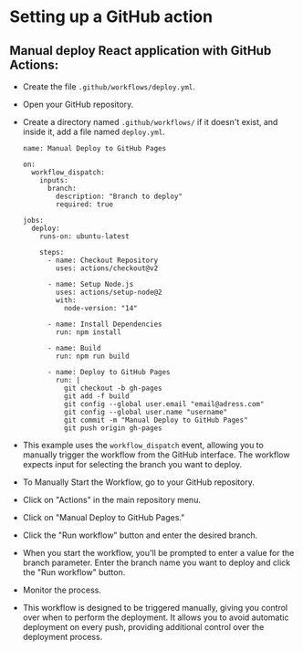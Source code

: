 # Setting up a GitHub action ###

## Manual deploy  React application with GitHub Actions:

* Create the file <code>.github/workflows/deploy.yml</code>.
* Open your GitHub repository.
* Create a directory named <code>.github/workflows/</code> if it doesn't exist, and inside it, add a file named <code>deploy.yml</code>.

      
      name: Manual Deploy to GitHub Pages

      on:
        workflow_dispatch:
          inputs:
            branch:
              description: "Branch to deploy"
              required: true

      jobs:
        deploy:
          runs-on: ubuntu-latest

          steps:
            - name: Checkout Repository
              uses: actions/checkout@v2

            - name: Setup Node.js
              uses: actions/setup-node@2
              with:
                node-version: "14"

            - name: Install Dependencies
              run: npm install

            - name: Build
              run: npm run build

            - name: Deploy to GitHub Pages
              run: |
                git checkout -b gh-pages
                git add -f build
                git config --global user.email "email@adress.com"
                git config --global user.name "username"
                git commit -m "Manual Deploy to GitHub Pages"
                git push origin gh-pages


* This example uses the <code>workflow_dispatch</code> event, allowing you to manually trigger the workflow from the GitHub interface. The workflow expects input for selecting the branch you want to deploy.
* To Manually Start the Workflow, go to your GitHub repository.
* Click on "Actions" in the main repository menu.
* Click on "Manual Deploy to GitHub Pages."
* Click the "Run workflow" button and enter the desired branch.
* When you start the workflow, you'll be prompted to enter a value for the branch parameter. Enter the branch name you want to deploy and click the "Run workflow" button.
* Monitor the process.
* This workflow is designed to be triggered manually, giving you control over when to perform the deployment. It allows you to avoid automatic deployment on every push, providing additional control over the deployment process.

